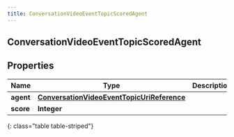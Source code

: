 ```yaml
---
title: ConversationVideoEventTopicScoredAgent
---
```

## ConversationVideoEventTopicScoredAgent


## Properties

| Name | Type | Description | Notes |
| ------------ | ------------- | ------------- | ------------- |
| **agent** | <!----><!---->[**ConversationVideoEventTopicUriReference**](ConversationVideoEventTopicUriReference.html)<!----> |  |  [optional] |
| **score** | <!----><!---->**Integer**<!----> |  |  [optional] |
{: class="table table-striped"}




